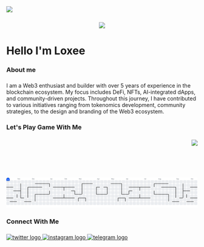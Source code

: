<div>
  <img style="100%" src="https://capsule-render.vercel.app/api?type=transparent&height=100&section=header&reversal=false&text=Hey%20%F0%9F%91%8B%20What's%20up?&fontSize=20&fontColor=FFFFFF&fontAlign=50&fontAlignY=50&stroke=-&animation=blink&descSize=20&descAlign=50&descAlignY=50&textBg=false&color=gradient"  />
</div>

###

<div align="center">
  <img src="https://count.getloli.com/@:loxlid?theme=booru-huggboo&padding=7&scale=1&align=bottom&pixelated=1&darkmode=auto"  />
</div>

###

<h1 align="left">Hello I'm Loxee</h1>

###

<h3 align="left">About me</h3>

###

<p align="left">I am a Web3 enthusiast and builder with over 5 years of experience in the blockchain ecosystem. My focus includes DeFi, NFTs, AI-integrated dApps, and community-driven projects. Throughout this journey, I have contributed to various initiatives ranging from tokenomics development, community strategies, to the design and branding of the Web3 ecosystem.</p>

###

<h3 align="left">Let's Play Game With Me</h3>

###

<img align="right" height="100" src="https://i.imgflip.com/65efzo.gif"  />

###

<picture>
  <source media="(prefers-color-scheme: dark)" srcset="https://raw.githubusercontent.com/loxlid/loxlid/output/pacman-contribution-graph-dark.svg">
  <source media="(prefers-color-scheme: light)" srcset="https://raw.githubusercontent.com/loxlid/loxlid/output/pacman-contribution-graph.svg">
  <img alt="pacman contribution graph" src="https://raw.githubusercontent.com/loxlid/loxlid/output/pacman-contribution-graph.svg">
</picture>

###

<h3 align="left">Connect With Me</h3>

###

<div align="left">
  <a href="https://x.com/loxee772" target="_blank">
    <img src="https://raw.githubusercontent.com/maurodesouza/profile-readme-generator/master/src/assets/icons/social/twitter/default.svg" width="52" height="40" alt="twitter logo"  />
  </a>
  <a href="http://instagram.com/loxlid_" target="_blank">
    <img src="https://raw.githubusercontent.com/maurodesouza/profile-readme-generator/master/src/assets/icons/social/instagram/default.svg" width="52" height="40" alt="instagram logo"  />
  </a>
  <a href="https://t.me/VannLand" target="_blank">
    <img src="https://raw.githubusercontent.com/maurodesouza/profile-readme-generator/master/src/assets/icons/social/telegram/default.svg" width="52" height="40" alt="telegram logo"  />
  </a>
</div>

###
